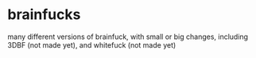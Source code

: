 # brainfucks
many different versions of brainfuck, with small or big changes, including 3DBF (not made yet), and whitefuck (not made yet)
